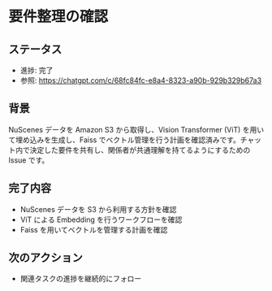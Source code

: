 # 要件整理の確認

## ステータス
- 進捗: 完了
- 参照: https://chatgpt.com/c/68fc84fc-e8a4-8323-a90b-929b329b67a3

## 背景
NuScenes データを Amazon S3 から取得し、Vision Transformer (ViT) を用いて埋め込みを生成し、Faiss でベクトル管理を行う計画を確認済みです。チャット内で決定した要件を共有し、関係者が共通理解を持てるようにするための Issue です。

## 完了内容
- NuScenes データを S3 から利用する方針を確認
- ViT による Embedding を行うワークフローを確認
- Faiss を用いてベクトルを管理する計画を確認

## 次のアクション
- 関連タスクの進捗を継続的にフォロー
